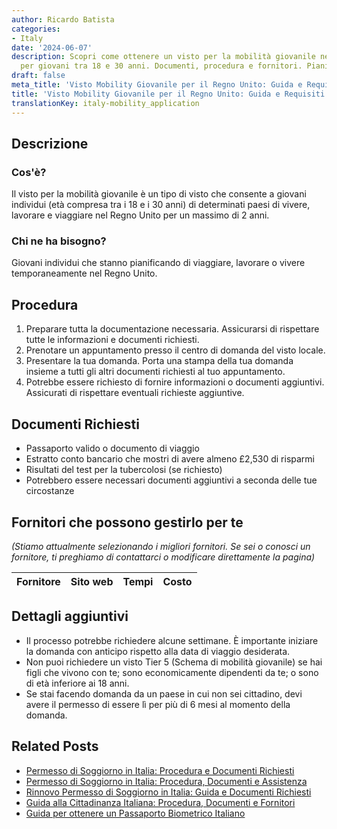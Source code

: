 ```yaml
---
author: Ricardo Batista
categories:
- Italy
date: '2024-06-07'
description: Scopri come ottenere un visto per la mobilità giovanile nel Regno Unito
  per giovani tra 18 e 30 anni. Documenti, procedura e fornitori. Pianifica con anticipo!
draft: false
meta_title: 'Visto Mobility Giovanile per il Regno Unito: Guida e Requisiti'
title: 'Visto Mobility Giovanile per il Regno Unito: Guida e Requisiti'
translationKey: italy-mobility_application
---
```



## Descrizione
### Cos'è?
Il visto per la mobilità giovanile è un tipo di visto che consente a giovani individui (età compresa tra i 18 e i 30 anni) di determinati paesi di vivere, lavorare e viaggiare nel Regno Unito per un massimo di 2 anni.
### Chi ne ha bisogno?
Giovani individui che stanno pianificando di viaggiare, lavorare o vivere temporaneamente nel Regno Unito.

## Procedura
1. Preparare tutta la documentazione necessaria. Assicurarsi di rispettare tutte le informazioni e documenti richiesti.
2. Prenotare un appuntamento presso il centro di domanda del visto locale.
3. Presentare la tua domanda. Porta una stampa della tua domanda insieme a tutti gli altri documenti richiesti al tuo appuntamento.
4. Potrebbe essere richiesto di fornire informazioni o documenti aggiuntivi. Assicurati di rispettare eventuali richieste aggiuntive.

## Documenti Richiesti
- Passaporto valido o documento di viaggio
- Estratto conto bancario che mostri di avere almeno £2,530 di risparmi
- Risultati del test per la tubercolosi (se richiesto)
- Potrebbero essere necessari documenti aggiuntivi a seconda delle tue circostanze

## Fornitori che possono gestirlo per te

_(Stiamo attualmente selezionando i migliori fornitori. Se sei o conosci un fornitore, ti preghiamo di contattarci o modificare direttamente la pagina)_

| Fornitore       |     Sito web    |     Tempi        |       Costo      |
| --------------- | --------------- |  :-------------: | :-------------: |

## Dettagli aggiuntivi
- Il processo potrebbe richiedere alcune settimane. È importante iniziare la domanda con anticipo rispetto alla data di viaggio desiderata.
- Non puoi richiedere un visto Tier 5 (Schema di mobilità giovanile) se hai figli che vivono con te; sono economicamente dipendenti da te; o sono di età inferiore ai 18 anni.
- Se stai facendo domanda da un paese in cui non sei cittadino, devi avere il permesso di essere lì per più di 6 mesi al momento della domanda.


## Related Posts

- [Permesso di Soggiorno in Italia: Procedura e Documenti Richiesti](https://tramitit.com/it/guides/italy/richiesta_carta_di_soggiorno/)
- [Permesso di Soggiorno in Italia: Procedura, Documenti e Assistenza](https://tramitit.com/it/guides/italy/domanda_di_permesso_di_soggiorno/)
- [Rinnovo Permesso di Soggiorno in Italia: Guida e Documenti Richiesti](https://tramitit.com/it/guides/italy/rinnovo_permesso_di_soggiorno/)
- [Guida alla Cittadinanza Italiana: Procedura, Documenti e Fornitori](https://tramitit.com/it/guides/italy/richiesta_di_cittadinanza_italiana/)
- [Guida per ottenere un Passaporto Biometrico Italiano](https://tramitit.com/it/guides/italy/rilascio_del_passaporto/)